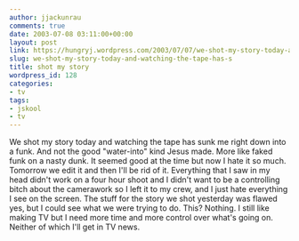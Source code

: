 ```yaml
---
author: jjackunrau
comments: true
date: 2003-07-08 03:11:00+00:00
layout: post
link: https://hungryj.wordpress.com/2003/07/07/we-shot-my-story-today-and-watching-the-tape-has-s/
slug: we-shot-my-story-today-and-watching-the-tape-has-s
title: shot my story
wordpress_id: 128
categories:
- tv
tags:
- jskool
- tv
---
```


We shot my story today and watching the tape has sunk me right down into a funk.  And not the good "water-into" kind Jesus made.  More like faked funk on a nasty dunk.  It seemed good at the time but now I hate it so much.  Tomorrow we edit it and then I'll be rid of it.  Everything that I saw in my head didn't work on a four hour shoot and I didn't want to be a controlling bitch about the camerawork so I left it to my crew, and I just hate everything I see on the screen.  The stuff for the story we shot yesterday was flawed yes, but I could see what we were trying to do.  This?  Nothing.  I still like making TV but I need more time and more control over what's going on.  Neither of which I'll get in TV news.
